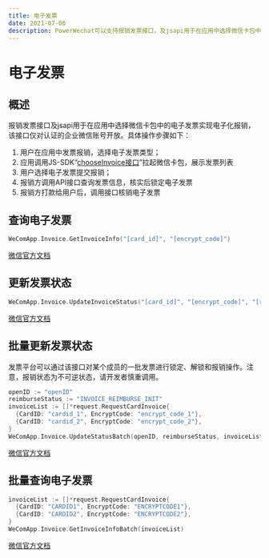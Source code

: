 ```yaml
---
title: 电子发票
date: 2021-07-06
description: PowerWechat可以支持报销发票接口，及jsapi用于在应用中选择微信卡包中的电子发票实现电子化报销
---
```


# 电子发票

## 概述

报销发票接口及jsapi用于在应用中选择微信卡包中的电子发票实现电子化报销，该接口仅对认证的企业微信账号开放。具体操作步骤如下：

1. 用户在应用中发票报销，选择电子发票类型；
2. 应用调用JS-SDK“[chooseInvoice接口](https://work.weixin.qq.com/api/doc/90000/90135/90283#10029/拉起电子发票列表)”拉起微信卡包，展示发票列表
3. 用户选择电子发票提交报销；
4. 报销方调用API接口查询发票信息，核实后锁定电子发票
5. 报销方打款给用户后，调用接口核销电子发票

## 查询电子发票

``` go
WeComApp.Invoice.GetInvoiceInfo("[card_id]", "[encrypt_code]")
```

[微信官方文档](https://work.weixin.qq.com/api/doc/90000/90135/90284)

## 更新发票状态

``` go
WeComApp.Invoice.UpdateInvoiceStatus("[card_id]", "[encrypt_code]", "[reimburse_status]")
```

[微信官方文档](https://work.weixin.qq.com/api/doc/90000/90135/90285)

## 批量更新发票状态

发票平台可以通过该接口对某个成员的一批发票进行锁定、解锁和报销操作。注意，报销状态为不可逆状态，请开发者慎重调用。

``` go
openID := "openID"
reimburseStatus := "INVOICE_REIMBURSE_INIT"
invoiceList := []*request.RequestCardInvoice{
  {CardID: "cardid_1", EncryptCode: "encrypt_code_1"},
  {CardID: "cardid_2", EncryptCode: "encrypt_code_2"},
}
WeComApp.Invoice.UpdateStatusBatch(openID, reimburseStatus, invoiceList)
```

[微信官方文档](https://work.weixin.qq.com/api/doc/90000/90135/90286)

## 批量查询电子发票

``` go
invoiceList := []*request.RequestCardInvoice{
  {CardID: "CARDID1", EncryptCode: "ENCRYPTCODE1"},
  {CardID: "CARDID2", EncryptCode: "ENCRYPTCODE2"},
}
WeComApp.Invoice.GetInvoiceInfoBatch(invoiceList)
```

[微信官方文档](https://work.weixin.qq.com/api/doc/90000/90135/90287)


